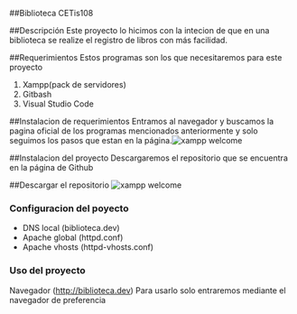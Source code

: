 ##Biblioteca CETis108

##Descripción
Este proyecto lo hicimos con la intecion de que en una biblioteca se realize el registro de libros
con más facilidad.

##Requerimientos
Estos programas son los que necesitaremos para este proyecto
1. Xampp(pack de servidores)
2. Gitbash
3. Visual Studio Code

##Instalacion de requerimientos
Entramos al navegador y buscamos la pagina oficial de los programas mencionados anteriormente y solo seguimos los pasos que estan en la página.![xampp welcome](local/Imagen_xampp.png)

##Instalacion del proyecto
Descargaremos el repositorio que se encuentra en la página de Github

##Descargar el repositorio
![xampp welcome](local/Instalacion_proyecto.png)

### Configuracion del poyecto
- DNS local (biblioteca.dev)
- Apache global (httpd.conf)
- Apache vhosts (httpd-vhosts.conf)

### Uso del proyecto
Navegador (http://biblioteca.dev)
Para usarlo solo entraremos mediante el navegador de preferencia

